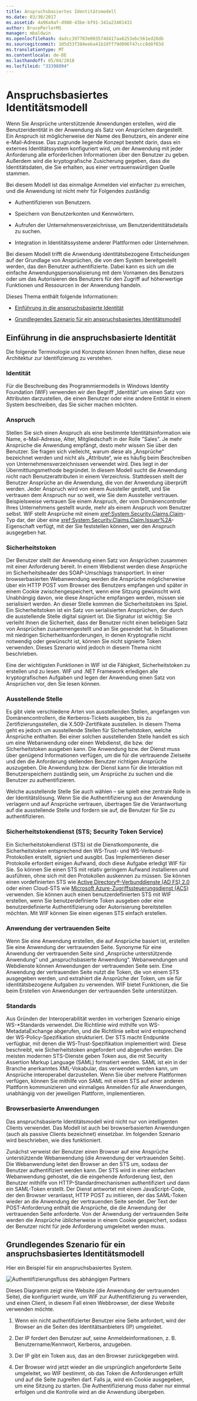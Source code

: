 ```yaml
---
title: Anspruchsbasiertes Identitätsmodell
ms.date: 03/30/2017
ms.assetid: 4a96a9af-d980-43be-bf91-341a23401431
author: BrucePerlerMS
manager: mbaldwin
ms.openlocfilehash: dadcc397783e003574d417aa6253ebc561ed28db
ms.sourcegitcommit: 3d5d33f384eeba41b2dff79d096f47ccc8d8f03d
ms.translationtype: MT
ms.contentlocale: de-DE
ms.lasthandoff: 05/04/2018
ms.locfileid: "33398894"
---
```

# <a name="claims-based-identity-model"></a>Anspruchsbasiertes Identitätsmodell
Wenn Sie Ansprüche unterstützende Anwendungen erstellen, wird die Benutzeridentität in der Anwendung als Satz von Ansprüchen dargestellt. Ein Anspruch ist möglicherweise der Name des Benutzers, ein anderer eine e-Mail-Adresse. Das zugrunde liegende Konzept besteht darin, dass ein externes Identitätssystem konfiguriert wird, um der Anwendung mit jeder Anforderung alle erforderlichen Informationen über den Benutzer zu geben. Außerdem wird die kryptografische Zusicherung gegeben, dass die Identitätsdaten, die Sie erhalten, aus einer vertrauenswürdigen Quelle stammen.  
  
 Bei diesem Modell ist das einmalige Anmelden viel einfacher zu erreichen, und die Anwendung ist nicht mehr für Folgendes zuständig:  
  
-   Authentifizieren von Benutzern.  
  
-   Speichern von Benutzerkonten und Kennwörtern.  
  
-   Aufrufen der Unternehmensverzeichnisse, um Benutzeridentitätsdetails zu suchen.  
  
-   Integration in Identitätssysteme anderer Plattformen oder Unternehmen.  
  
 Bei diesem Modell trifft die Anwendung identitätsbezogene Entscheidungen auf der Grundlage von Ansprüchen, die von dem System bereitgestellt werden, das den Benutzer authentifizierte. Dabei kann es sich um die einfache Anwendungspersonalisierung mit dem Vornamen des Benutzers oder um das Autorisieren des Benutzers für den Zugriff auf höherwertige Funktionen und Ressourcen in der Anwendung handeln.  
  
 Dieses Thema enthält folgende Informationen:  
  
-   [Einführung in die anspruchsbasierte Identität](../../../docs/framework/security/claims-based-identity-model.md#BKMK_1)  
  
-   [Grundlegendes Szenario für ein anspruchsbasiertes Identitätsmodell](../../../docs/framework/security/claims-based-identity-model.md#BKMK_2)  
  
<a name="BKMK_1"></a>   
## <a name="introduction-to-claims-based-identity"></a>Einführung in die anspruchsbasierte Identität  
 Die folgende Terminologie und Konzepte können Ihnen helfen, diese neue Architektur zur Identifizierung zu verstehen.  
  
### <a name="identity"></a>Identität  
 Für die Beschreibung des Programmiermodells in Windows Identity Foundation (WIF) verwenden wir den Begriff „Identität“ um einen Satz von Attributen darzustellen, die einen Benutzer oder eine andere Entität in einem System beschreiben, das Sie sicher machen möchten.  
  
### <a name="claim"></a>Anspruch  
 Stellen Sie sich einen Anspruch als eine bestimmte Identitätsinformation wie Name, e-Mail-Adresse, Alter, Mitgliedschaft in der Rolle "Sales". Je mehr Ansprüche die Anwendung empfängt, desto mehr wissen Sie über den Benutzer. Sie fragen sich vielleicht, warum diese als „Ansprüche“ bezeichnet werden und nicht als „Attribute“, wie es häufig beim Beschreiben von Unternehmensverzeichnissen verwendet wird. Dies liegt in der Übermittlungsmethode begründet. In diesem Modell sucht die Anwendung nicht nach Benutzerattributen in einem Verzeichnis. Stattdessen stellt der Benutzer Ansprüche an die Anwendung, die von der Anwendung überprüft werden. Jeder Anspruch wird von einem Aussteller gestellt, und Sie vertrauen dem Anspruch nur so weit, wie Sie dem Aussteller vertrauen. Beispielsweise vertrauen Sie einem Anspruch, der vom Domänencontroller Ihres Unternehmens gestellt wurde, mehr als einem Anspruch vom Benutzer selbst. WIF stellt Ansprüche mit einem <xref:System.Security.Claims.Claim>-Typ dar, der über eine <xref:System.Security.Claims.Claim.Issuer%2A>-Eigenschaft verfügt, mit der Sie feststellen können, wer den Anspruch ausgegeben hat.  
  
### <a name="security-token"></a>Sicherheitstoken  
 Der Benutzer stellt der Anwendung einen Satz von Ansprüchen zusammen mit einer Anforderung bereit. In einem Webdienst werden diese Ansprüche im Sicherheitsheader des SOAP-Umschlags transportiert. In einer browserbasierten Webanwendung werden die Ansprüche möglicherweise über ein HTTP POST vom Browser des Benutzers empfangen und später in einem Cookie zwischengespeichert, wenn eine Sitzung gewünscht wird. Unabhängig davon, wie diese Ansprüche empfangen werden, müssen sie serialisiert werden. An dieser Stelle kommen die Sicherheitstoken ins Spiel. Ein Sicherheitstoken ist ein Satz von serialisierten Ansprüchen, der durch die ausstellende Stelle digital signiert ist. Die Signatur ist wichtig: Sie verleiht Ihnen die Sicherheit, dass der Benutzer nicht einen beliebigen Satz von Ansprüchen zusammengestellt und an Sie gesendet hat. In Situationen mit niedrigen Sicherheitsanforderungen, in denen Kryptografie nicht notwendig oder gewünscht ist, können Sie nicht signierte Token verwenden. Dieses Szenario wird jedoch in diesem Thema nicht beschrieben.  
  
 Eine der wichtigsten Funktionen in WIF ist die Fähigkeit, Sicherheitstoken zu erstellen und zu lesen. WIF und .NET Framework erledigen alle kryptografischen Aufgaben und legen der Anwendung einen Satz von Ansprüchen vor, den Sie lesen können.  
  
### <a name="issuing-authority"></a>Ausstellende Stelle  
 Es gibt viele verschiedene Arten von ausstellenden Stellen, angefangen von Domänencontrollern, die Kerberos-Tickets ausgeben, bis zu Zertifizierungsstellen, die X.509-Zertifikate ausstellen. In diesem Thema geht es jedoch um ausstellende Stellen für Sicherheitstoken, welche Ansprüche enthalten. Bei einer solchen ausstellenden Stelle handelt es sich um eine Webanwendung oder einen Webdienst, die bzw. der Sicherheitstoken ausgeben kann. Die Anwendung bzw. der Dienst muss über genügend Informationen verfügen, um die für die vertrauende Zielseite und den die Anforderung stellenden Benutzer richtigen Ansprüche auszugeben. Die Anwendung bzw. der Dienst kann für die Interaktion mit Benutzerspeichern zuständig sein, um Ansprüche zu suchen und die Benutzer zu authentifizieren.  
  
 Welche ausstellende Stelle Sie auch wählen – sie spielt eine zentrale Rolle in der Identitätslösung. Wenn Sie die Authentifizierung aus der Anwendung verlagern und auf Ansprüche vertrauen, übertragen Sie die Verantwortung auf die ausstellende Stelle und fordern sie auf, die Benutzer für Sie zu authentifizieren.  
  
### <a name="security-token-service-sts"></a>Sicherheitstokendienst (STS; Security Token Service)  
 Ein Sicherheitstokendienst (STS) ist die Dienstkomponente, die Sicherheitstoken entsprechend den WS-Trust- und WS-Verbund-Protokollen erstellt, signiert und ausgibt. Das Implementieren dieser Protokolle erfordert einigen Aufwand, doch diese Aufgabe erledigt WIF für Sie. So können Sie einen STS mit relativ geringem Aufwand installieren und ausführen, ohne sich mit den Protokollen auskennen zu müssen. Sie können einen vordefinierten STS wie [Active Directory®-Verbunddienste (AD FS) 2.0](http://go.microsoft.com/fwlink/?LinkID=247516) oder einen Cloud-STS wie [Microsoft Azure-Zugriffssteuerungsdienst (ACS)](http://go.microsoft.com/fwlink/?LinkID=247517) verwenden. Sie können auch einen benutzerdefinierten STS mit WIF erstellen, wenn Sie benutzerdefinierte Token ausgeben oder eine benutzerdefinierte Authentifizierung oder Autorisierung bereitstellen möchten. Mit WIF können Sie einen eigenen STS einfach erstellen.  
  
### <a name="relying-party-application"></a>Anwendung der vertrauenden Seite  
 Wenn Sie eine Anwendung erstellen, die auf Ansprüche basiert ist, erstellen Sie eine Anwendung der vertrauenden Seite. Synonyme für eine Anwendung der vertrauenden Seite sind „Ansprüche unterstützende Anwendung“ und „anspruchsbasierte Anwendung“. Webanwendungen und Webdienste können Anwendungen der vertrauenden Seite sein. Eine Anwendung der vertrauenden Seite nutzt die Token, die von einem STS ausgegeben werden, und extrahiert die Ansprüche der Token, um sie für identitätsbezogene Aufgaben zu verwenden. WIF bietet Funktionen, die Sie beim Erstellen von Anwendungen der vertrauenden Seite unterstützen.  
  
### <a name="standards"></a>Standards  
 Aus Gründen der Interoperabilität werden im vorherigen Szenario einige WS-*Standards verwendet. Die Richtlinie wird mithilfe von WS-MetadataExchange abgerufen, und die Richtlinie selbst wird entsprechend der WS-Policy-Spezifikation strukturiert. Der STS macht Endpunkte verfügbar, mit denen die WS-Trust-Spezifikation implementiert wird. Diese beschreibt, wie Sicherheitstoken angefordert und abgerufen werden. Die meisten modernen STS-Dienste geben Token aus, die mit Security Assertion Markup Language (SAML) formatiert werden. SAML ist ein in der Branche anerkanntes XML-Vokabular, das verwendet werden kann, um Ansprüche interoperabel darzustellen. Wenn Sie über mehrere Plattformen verfügen, können Sie mithilfe von SAML mit einem STS auf einer anderen Plattform kommunizieren und einmaliges Anmelden für alle Anwendungen, unabhängig von der jeweiligen Plattform, implementieren.  
  
### <a name="browser-based-applications"></a>Browserbasierte Anwendungen  
 Das anspruchsbasierte Identitätsmodell wird nicht nur von intelligenten Clients verwendet. Das Modell ist auch bei browserbasierten Anwendungen (auch als passive Clients bezeichnet) einsetzbar. Im folgenden Szenario wird beschrieben, wie dies funktioniert.  
  
 Zunächst verweist der Benutzer einen Browser auf eine Ansprüche unterstützende Webanwendung (die Anwendung der vertrauenden Seite). Die Webanwendung leitet den Browser an den STS um, sodass der Benutzer authentifiziert werden kann. Der STS wird in einer einfachen Webanwendung gehostet, die die eingehende Anforderung liest, den Benutzer mithilfe von HTTP-Standardmechanismen authentifiziert und dann ein SAML-Token erstellt. Der Dienst antwortet mit einem JavaScript-Code, der den Browser veranlasst, HTTP POST zu initiieren, der das SAML-Token wieder an die Anwendung der vertrauenden Seite sendet. Der Text der POST-Anforderung enthält die Ansprüche, die die Anwendung der vertrauenden Seite anforderte. Von der Anwendung der vertrauenden Seite werden die Ansprüche üblicherweise in einem Cookie gespeichert, sodass der Benutzer nicht für jede Anforderung umgeleitet werden muss.  
  
<a name="BKMK_2"></a>   
## <a name="basic-scenario-for-a-claims-based-identity-model"></a>Grundlegendes Szenario für ein anspruchsbasiertes Identitätsmodell  
 Hier ein Beispiel für ein anspruchsbasiertes System.  
  
 ![Authentifizierungsfluss des abhängigen Partners](../../../docs/framework/security/media/conc-relying-partner-processc.png "Conc_relying_partner_processc")  
  
 Dieses Diagramm zeigt eine Website (die Anwendung der vertrauenden Seite), die konfiguriert wurde, um WIF zur Authentifizierung zu verwenden, und einen Client, in diesem Fall einen Webbrowser, der diese Website verwenden möchte.  
  
1.  Wenn ein nicht authentifizierter Benutzer eine Seite anfordert, wird der Browser an die Seiten des Identitätsanbieters (IP) umgeleitet.  
  
2.  Der IP fordert den Benutzer auf, seine Anmeldeinformationen, z. B. Benutzername/Kennwort, Kerberos, anzugeben.  
  
3.  Der IP gibt ein Token aus, das an den Browser zurückgegeben wird.  
  
4.  Der Browser wird jetzt wieder an die ursprünglich angeforderte Seite umgeleitet, wo WIF bestimmt, ob das Token die Anforderungen erfüllt und auf die Seite zugreifen darf. Falls ja, wird ein Cookie ausgegeben, um eine Sitzung zu starten. Die Authentifizierung muss daher nur einmal erfolgen und die Kontrolle wird an die Anwendung übergeben.
